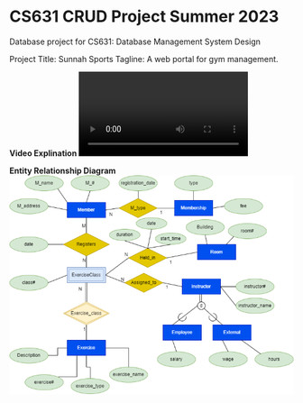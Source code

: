 # CS631 CRUD Project Summer 2023
Database project for CS631: Database Management System Design

Project Title: Sunnah Sports
Tagline: A web portal for gym management.

**Video Explination**
![video](/631%Project%Presentation.mov)

**Entity Relationship Diagram**
![Entity-Relationship Diagram](/CS631%20Project%20ER%20Diagram.png)